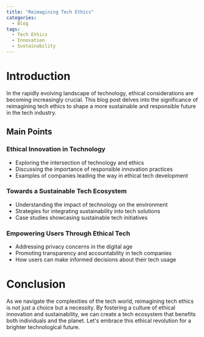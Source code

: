```yaml
---
title: "Reimagining Tech Ethics"
categories:
  - Blog
tags:
  - Tech Ethics
  - Innovation
  - Sustainability
---
```


# Introduction
In the rapidly evolving landscape of technology, ethical considerations are becoming increasingly crucial. This blog post delves into the significance of reimagining tech ethics to shape a more sustainable and responsible future in the tech industry.

## Main Points
### Ethical Innovation in Technology
- Exploring the intersection of technology and ethics
- Discussing the importance of responsible innovation practices
- Examples of companies leading the way in ethical tech development

### Towards a Sustainable Tech Ecosystem
- Understanding the impact of technology on the environment
- Strategies for integrating sustainability into tech solutions
- Case studies showcasing sustainable tech initiatives

### Empowering Users Through Ethical Tech
- Addressing privacy concerns in the digital age
- Promoting transparency and accountability in tech companies
- How users can make informed decisions about their tech usage

# Conclusion
As we navigate the complexities of the tech world, reimagining tech ethics is not just a choice but a necessity. By fostering a culture of ethical innovation and sustainability, we can create a tech ecosystem that benefits both individuals and the planet. Let's embrace this ethical revolution for a brighter technological future.